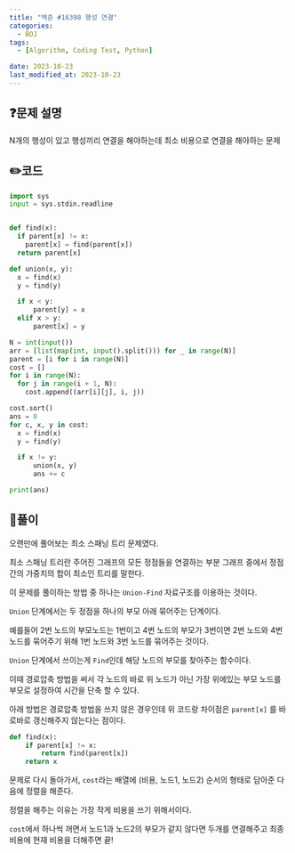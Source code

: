 ```yaml
---
title: "백준 #16398 행성 연결"
categories:
  - BOJ
tags:
  - [Algorithm, Coding Test, Python]

date: 2023-10-23
last_modified_at: 2023-10-23
---
```


## :question:문제 설명

N개의 행성이 있고 행성끼리 연결을 해야하는데 최소 비용으로 연결을 해야하는 문제

## :pencil2:코드

```python
import sys
input = sys.stdin.readline


def find(x):
  if parent[x] != x:
    parent[x] = find(parent[x])
  return parent[x]

def union(x, y):
  x = find(x)
  y = find(y)

  if x < y:
      parent[y] = x
  elif x > y:
      parent[x] = y

N = int(input())
arr = [list(map(int, input().split())) for _ in range(N)]
parent = [i for i in range(N)]
cost = []
for i in range(N):
  for j in range(i + 1, N):
    cost.append((arr[i][j], i, j))

cost.sort()
ans = 0
for c, x, y in cost:
  x = find(x)
  y = find(y)

  if x != y:
      union(x, y)
      ans += c

print(ans)
```

## :memo:풀이

오랜만에 풀어보는 최소 스패닝 트리 문제였다.

최소 스패닝 트리란 주어진 그래프의 모든 정점들을 연결하는 부분 그래프 중에서 정점간의 가중치의 합이 최소인 트리를 말한다.

이 문제를 풀이하는 방법 중 하나는 `Union-Find` 자료구조를 이용하는 것이다.

`Union` 단계에서는 두 정점을 하나의 부모 아래 묶어주는 단계이다.

예를들어 2번 노드의 부모노드는 1번이고 4번 노드의 부모가 3번이면 2번 노드와 4번 노드를 묶어주기 위해 1번 노드와 3번 노드를 묶어주는 것이다.

`Union` 단계에서 쓰이는게 `Find`인데 해당 노드의 부모를 찾아주는 함수이다.

이때 경로압축 방법을 써서 각 노드의 바로 위 노드가 아닌 가장 위에있는 부모 노드를 부모로 설정하여 시간을 단축 할 수 있다.

아래 방법은 경로압축 방법을 쓰지 않은 경우인데 위 코드랑 차이점은 `parent[x]` 를 바로바로 갱신해주지 않는다는 점이다.

```python
def find(x):
    if parent[x] != x:
        return find(parent[x])
   	return x
```

문제로 다시 돌아가서, `cost`라는 배열에 (비용, 노드1, 노드2) 순서의 형태로 담아준 다음에 정렬을 해준다.

정렬을 해주는 이유는 가장 작게 비용을 쓰기 위해서이다.

`cost`에서 하나씩 꺼면서 노드1과 노드2의 부모가 같지 않다면 두개를 연결해주고 최종 비용에 현재 비용을 더해주면 끝!
